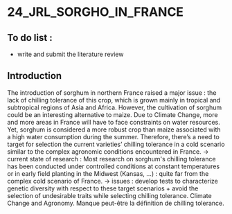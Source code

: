 # 24_JRL_SORGHO_IN_FRANCE
## To do list : 
- write and submit the literature review


## Introduction 
The introduction of sorghum in northern France raised a major issue : the lack of chilling tolerance of this crop, which is grown mainly in tropical and subtropical regions of Asia and Africa. However, the cultivation of sorghum could be an interesting alternative to maize. Due to Climate Change, more and more areas in France will have to face constraints on water resources. Yet, sorghum is considered a more robust crop than maize associated with a high water consumption during the summer.  Therefore, there’s a need to target for selection the current varieties’ chilling tolerance in a cold scenario similar to the complex agronomic conditions encountered in France. 
-> current state of research :  Most research on sorghum's chilling tolerance has been conducted under controlled conditions at constant temperatures or in early field planting in the Midwest (Kansas, …) : quite far from the complex cold scenario of France.
-> issues : develop tests to characterize genetic diversity with respect to these target scenarios + avoid the selection of undesirable traits while selecting chilling tolerance. 
Climate Change and Agronomy.
Manque peut-être la définition de chilling tolerance. 




